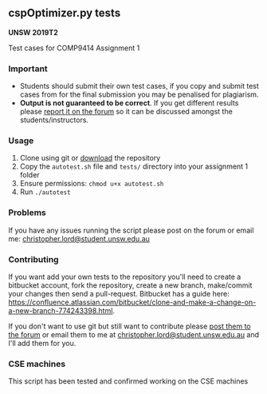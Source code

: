 ## cspOptimizer.py tests
**UNSW 2019T2**

Test cases for COMP9414 Assignment 1

### Important
- Students should submit their own test cases, if you copy and submit test cases from for the final submission you may be penalised for plagiarism.
- **Output is not guaranteed to be correct**. If you get different results please [report it on the forum](https://piazza.com/class/jvhnwcx8t2o5qg?cid=98) so it can be discussed amongst the students/instructors.

### Usage
1. Clone using git or [download](https://bitbucket.org/chrislordau/csp-optimizer-tests/downloads/) the repository
2. Copy the `autotest.sh` file and `tests/` directory into your assignment 1 folder
3. Ensure permissions: `chmod u+x autotest.sh`
4. Run `./autotest`

### Problems
If you have any issues running the script please post on the forum or email me: christopher.lord@student.unsw.edu.au

### Contributing
If you want add your own tests to the repository you'll need to create a bitbucket account, fork the repository, create a new branch, make/commit your changes then send a pull-request. Bitbucket has a guide here: https://confluence.atlassian.com/bitbucket/clone-and-make-a-change-on-a-new-branch-774243398.html.

If you don't want to use git but still want to contribute please [post them to the forum](https://piazza.com/class/jvhnwcx8t2o5qg?cid=98) or email them to me at christopher.lord@student.unsw.edu.au and I'll add them for you.

### CSE machines
This script has been tested and confirmed working on the CSE machines
